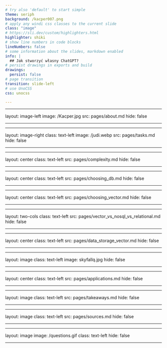 ```yaml
---
# try also 'default' to start simple
theme: seriph
background: /kacper007.png
# apply any windi css classes to the current slide
class: "image"
# https://sli.dev/custom/highlighters.html
highlighter: shiki
# show line numbers in code blocks
lineNumbers: false
# some information about the slides, markdown enabled
info: |
  ## Jak stworzyć własny ChatGPT?
# persist drawings in exports and build
drawings:
  persist: false
# page transition
transition: slide-left
# use UnoCSS
css: unocss

---
```




<!--
The last comment block of each slide will be treated as slide notes. It will be visible and editable in Presenter Mode along with the slide. [Read more in the docs](https://sli.dev/guide/syntax.html#notes)
-->

---
layout: image-left
image: /Kacper.jpg
src: pages/about.md
hide: false

---

---
layout: image-right
class: text-left
image: /judi.webp
src: pages/tasks.md
hide: false

---

---
layout: center
class: text-left
src: pages/complexity.md
hide: false

---


---
layout: center
class: text-left
src: pages/choosing_db.md
hide: false

---

---
layout: center
class: text-left
src: pages/choosing_vector.md
hide: false

---

---
layout: two-cols
class: text-left
src: pages/vector_vs_nosql_vs_relational.md
hide: false

---

---
layout: center
class: text-left
src: pages/data_storage_vector.md
hide: false

---

---
layout: image
class: text-left
image: skyfallq.jpg
hide: false

---

---
layout: center
class: text-left
src: pages/applications.md
hide: false

---

---
layout: image
class: text-left
src: pages/takeaways.md
hide: false

---

---
layout: image
class: text-left
src: pages/sources.md
hide: false

---

---
layout: image
image: /questions.gif
class: text-left
hide: false

---